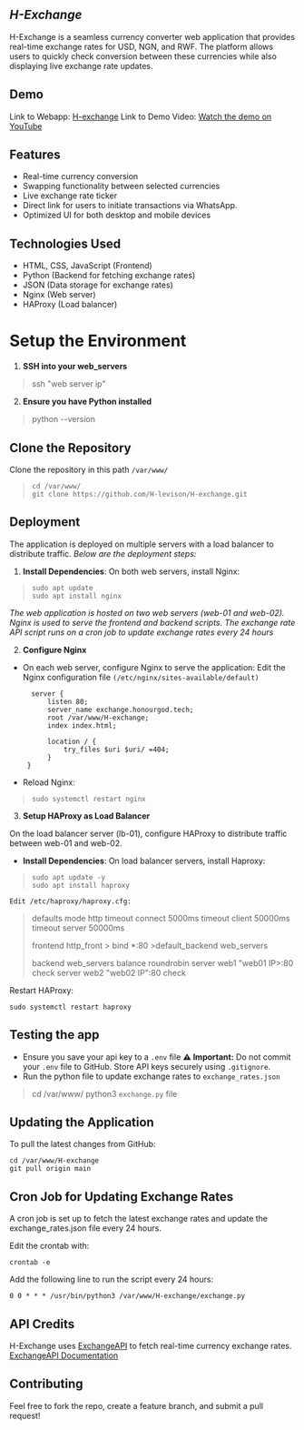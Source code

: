 
## *H-Exchange*
H-Exchange is a seamless currency converter web application that provides real-time exchange rates for USD, NGN, and RWF. The platform allows users to quickly check conversion between these currencies while also displaying live exchange rate updates.

## Demo
Link to Webapp: [H-exchange](https://exchange.honourgod.tech/)
Link to Demo Video: [Watch the demo on YouTube](www.youtube.com)
  
## Features
- Real-time currency conversion
- Swapping functionality between selected currencies
- Live exchange rate ticker
- Direct link for users to initiate transactions via WhatsApp.
- Optimized UI for both desktop and mobile devices

## Technologies Used
- HTML, CSS, JavaScript (Frontend)
- Python (Backend for fetching exchange rates)
- JSON (Data storage for exchange rates)
- Nginx (Web server)
- HAProxy (Load balancer)
# Setup the Environment
1. **SSH into your web_servers**

> ssh "web server ip"

 2. **Ensure you have Python installed**
> python --version
 

## Clone the Repository
Clone the repository in this path `/var/www/`

>     cd /var/www/
>     git clone https://github.com/H-levison/H-exchange.git

## Deployment
The application is deployed on multiple servers with a load balancer to distribute traffic. *Below are the deployment steps:*
1.  **Install Dependencies**: On both web servers, install Nginx:
>     sudo apt update
>     sudo apt install nginx
*The web application is hosted on two web servers (web-01 and web-02). Nginx is used to serve the frontend and backend scripts. The exchange rate API script runs on a cron job to update exchange rates every 24 hours*

2. **Configure Nginx**
- On each web server, configure Nginx to serve the application:
Edit the Nginx configuration file  `(/etc/nginx/sites-available/default)`

   
        
    
    	server { 
	    	listen 80;
	    	server_name exchange.honourgod.tech;
	    	root /var/www/H-exchange;
	    	index index.html;
    	 
	    	location / {
	    		try_files $uri $uri/ =404;
        	}
       }

- Reload Nginx:

 

    

> `sudo systemctl restart nginx`

  

3. **Setup HAProxy as Load Balancer**

  

On the load balancer server (lb-01), configure HAProxy to distribute traffic between web-01 and web-02.
-   **Install Dependencies**: On load balancer servers, install Haproxy:
>     sudo apt update -y
>     sudo apt install haproxy

    Edit /etc/haproxy/haproxy.cfg:

> defaults
> mode http
> timeout connect 5000ms
> timeout client 50000ms
> timeout server 50000ms
>   
> 
> frontend http_front
	> bind *:80
	>default_backend web_servers
> 
> backend web_servers
> balance roundrobin
> server web1 "web01 IP>:80 check
> server web2 "web02 IP":80 check

  

Restart HAProxy:

    sudo systemctl restart haproxy

## Testing the app

- Ensure you save your api key to a `.env` file
**⚠️ Important:** Do not commit your `.env` file to GitHub. Store API keys securely using `.gitignore`.
- Run the python file to update exchange rates to `exchange_rates.json`

> cd /var/www/ 
> python3 `exchange.py` file


## Updating the Application

  

To pull the latest changes from GitHub:

    cd /var/www/H-exchange
    git pull origin main

  

## Cron Job for Updating Exchange Rates

  

A cron job is set up to fetch the latest exchange rates and update the exchange_rates.json file every 24 hours.


Edit the crontab with:

    crontab -e
Add the following line to run the script every 24 hours:

  

    0 0 * * * /usr/bin/python3 /var/www/H-exchange/exchange.py

  

## API Credits

  

H-Exchange uses [ExchangeAPI](https://app.exchangerate-api.com/) to fetch real-time currency exchange rates.
[ExchangeAPI Documentation](https://www.exchangerate-api.com/docs/overview)

  

## Contributing

  

Feel free to fork the repo, create a feature branch, and submit a pull request!



